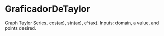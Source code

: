 # GraficadorDeTaylor
Graph Taylor Series. cos(ax), sin(ax), e^(ax). Inputs: domain, a value, and points desired.  

